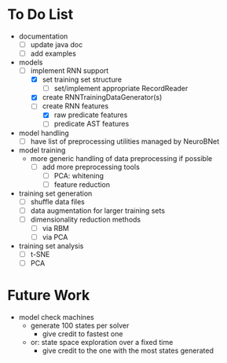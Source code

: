 # To Do List
- documentation
    - [ ] update java doc
    - [ ] add examples
- models
    - [ ] implement RNN support
        - [x] set training set structure
            - [ ] set/implement appropriate RecordReader
        - [x] create RNNTrainingDataGenerator(s)
        - [ ] create RNN features
            - [x] raw predicate features
            - [ ] predicate AST features
- model handling
    - [ ] have list of preprocessing utilities managed by NeuroBNet
- model training
    - more generic handling of data preprocessing if possible
        - [ ] add more preprocessing tools
            - [ ] PCA: whitening
            - [ ] feature reduction
- training set generation
    - [ ] shuffle data files
    - [ ] data augmentation for larger training sets
    - [ ] dimensionality reduction methods
        - [ ] via RBM
        - [ ] via PCA
- training set analysis
    - [ ] t-SNE
    - [ ] PCA

# Future Work
- model check machines
    - generate 100 states per solver
        - give credit to fastest one
    - or: state space exploration over a fixed time
        - give credit to the one with the most states generated
